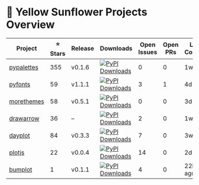 # 🌻 Yellow Sunflower Projects Overview

| Project                                                 | ⭐ Stars | Release | Downloads                                                                                                                                                                                                         | Open Issues | Open PRs | Last Commit |
| ------------------------------------------------------- | -------- | ------- | ----------------------------------------------------------------------------------------------------------------------------------------------------------------------------------------------------------------- | ----------- | -------- | ----------- |
| [pypalettes](https://github.com/y-sunflower/pypalettes) | 355      | v0.1.6  | [![PyPI Downloads](https://static.pepy.tech/personalized-badge/pypalettes?period=total&units=INTERNATIONAL_SYSTEM&left_color=BLACK&right_color=GREEN&left_text=downloads)](https://pepy.tech/projects/pypalettes) | 0           | 0        | 1w ago      |
| [pyfonts](https://github.com/y-sunflower/pyfonts)       | 59       | v1.1.1  | [![PyPI Downloads](https://static.pepy.tech/personalized-badge/pyfonts?period=total&units=INTERNATIONAL_SYSTEM&left_color=BLACK&right_color=GREEN&left_text=downloads)](https://pepy.tech/projects/pyfonts)       | 3           | 1        | 4d ago      |
| [morethemes](https://github.com/y-sunflower/morethemes) | 58       | v0.5.1  | [![PyPI Downloads](https://static.pepy.tech/personalized-badge/morethemes?period=total&units=INTERNATIONAL_SYSTEM&left_color=BLACK&right_color=GREEN&left_text=downloads)](https://pepy.tech/projects/morethemes) | 0           | 0        | 3d ago      |
| [drawarrow](https://github.com/y-sunflower/drawarrow)   | 36       | –       | [![PyPI Downloads](https://static.pepy.tech/personalized-badge/drawarrow?period=total&units=INTERNATIONAL_SYSTEM&left_color=BLACK&right_color=GREEN&left_text=downloads)](https://pepy.tech/projects/drawarrow)   | 2           | 0        | 1w ago      |
| [dayplot](https://github.com/y-sunflower/dayplot)       | 84       | v0.3.3  | [![PyPI Downloads](https://static.pepy.tech/personalized-badge/dayplot?period=total&units=INTERNATIONAL_SYSTEM&left_color=BLACK&right_color=GREEN&left_text=downloads)](https://pepy.tech/projects/dayplot)       | 7           | 0        | 3w ago      |
| [plotjs](https://github.com/y-sunflower/plotjs)         | 22       | v0.0.4  | [![PyPI Downloads](https://static.pepy.tech/personalized-badge/plotjs?period=total&units=INTERNATIONAL_SYSTEM&left_color=BLACK&right_color=GREEN&left_text=downloads)](https://pepy.tech/projects/plotjs)         | 14          | 0        | 2d ago      |
| [bumplot](https://github.com/y-sunflower/bumplot)       | 1        | v0.1.1  | [![PyPI Downloads](https://static.pepy.tech/personalized-badge/bumplot?period=total&units=INTERNATIONAL_SYSTEM&left_color=BLACK&right_color=GREEN&left_text=downloads)](https://pepy.tech/projects/bumplot)       | 4           | 0        | 22h ago     |
